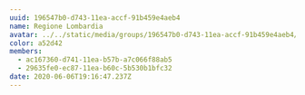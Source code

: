 ```yaml
---
uuid: 196547b0-d743-11ea-accf-91b459e4aeb4
name: Regione Lombardia
avatar: ../../static/media/groups/196547b0-d743-11ea-accf-91b459e4aeb4/1200px-flag_of_lombardy_square.svg.png
color: a52d42
members:
  - ac167360-d741-11ea-b57b-a7c066f88ab5
  - 29635fe0-ec87-11ea-b60c-5b530b1bfc32
date: 2020-06-06T19:16:47.237Z
---
```


<!-- <p></p> -->